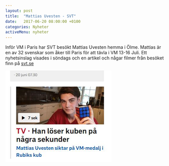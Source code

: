 ```yaml
---
layout: post
title:  "Mattias Uvesten - SVT"
date:   2017-06-20 08:00:00 +0100
categories: Nyheter
activeMenu: nyheter
---
```

Inför VM i Paris har SVT besökt Mattias Uvesten hemma i Ölme. Mattias är en av 32 svenskar som åker till Paris för att tävla i VM 13-16 Juli. Ett nyhetsinslag visades i söndags och en artikel och någar filmer från besöket finn på [svt.se](https://www.svt.se/nyheter/lokalt/varmland/han-laddar-for-vm-i-rubiks-kub)


[![Mattias Uvesten SVT](/img/nyhetsbilder/mattiassvt.jpg)](https://www.svt.se/nyheter/lokalt/varmland/han-laddar-for-vm-i-rubiks-kub)
